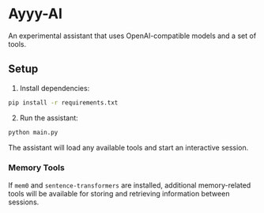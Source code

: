 # Ayyy-AI
An experimental assistant that uses OpenAI-compatible models and a set of tools.

## Setup

1. Install dependencies:

```bash
pip install -r requirements.txt
```

2. Run the assistant:

```bash
python main.py
```

The assistant will load any available tools and start an interactive session.

### Memory Tools

If `mem0` and `sentence-transformers` are installed, additional memory-related
tools will be available for storing and retrieving information between sessions.
